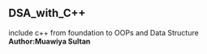 <h2>DSA_with_C++</h2>
include c++ from foundation to OOPs and Data Structure <br>
<strong>Author:Muawiya Sultan</strong>
